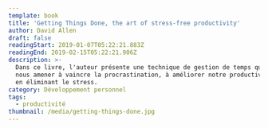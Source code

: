 ```yaml
---
template: book
title: 'Getting Things Done, the art of stress-free productivity'
author: David Allen
draft: false
readingStart: 2019-01-07T05:22:21.883Z
readingEnd: 2019-02-15T05:22:21.906Z
description: >-
  Dans ce livre, l'auteur présente une technique de gestion de temps qui peut
  nous amener à vaincre la procrastination, à améliorer notre productivité tout
  en éliminant le stress.
category: Développement personnel
tags:
  - productivité
thumbnail: /media/getting-things-done.jpg
---
```


